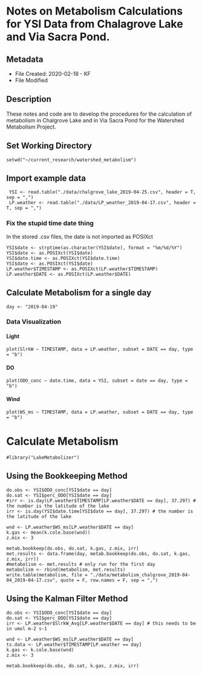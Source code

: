 # Notes on Metabolism Calculations for YSI Data from Chalagrove Lake and Via Sacra Pond.

## Metadata

* File Created: 2020-02-18 - KF
* File Modified

## Description 

These notes and code are to develop the procedures for the calculation of metabolism in Chalgrove Lake and in Via Sacra Pond for the Watershed Metabolism Project.

## Set Working Directory

    setwd("~/current_research/watershed_metabolism")

## Import example data 

     YSI <- read.table("./data/chalgrove_lake_2019-04-25.csv", header = T, sep = ",")
     LP.weather <- read.table("./data/LP_weather_2019-04-17.csv", header = T, sep = ",")
     

### Fix the stupid time date thing
     
In the stored .csv files, the date is not imported as POSIXct
     
    YSI$date <- strptime(as.character(YSI$date), format = "%m/%d/%Y")
    YSI$date <- as.POSIXct(YSI$date)
    YSI$date.time <- as.POSIXct(YSI$date.time)
    YSI$date <- as.POSIXct(YSI$date)
    LP.weather$TIMESTAMP <- as.POSIXct(LP.weather$TIMESTAMP)
    LP.weather$DATE <- as.POSIXct(LP.weather$DATE)
    

## Calculate Metabolism for a single day

    day <- "2019-04-19"

### Data Visualization
#### Light
    
    plot(SlrkW ~ TIMESTAMP, data = LP.weather, subset = DATE == day, type = "b")
    
#### DO

    plot(ODO_conc ~ date.time, data = YSI, subset = date == day, type = "b")
    
#### Wind
    
    plot(WS_ms ~ TIMESTAMP, data = LP.weather, subset = DATE == day, type = "b")

    
# Calculate Metabolism
    
    #library("LakeMetabolizer")
    
## Using the Bookkeeping Method
    
    do.obs <- YSI$ODO_conc[YSI$date == day]
    do.sat <- YSI$perc_ODO[YSI$date == day]    
    #irr <- is.day(LP.weather$TIMESTAMP[LP.weather$DATE == day], 37.297) # the number is the latitude of the lake
    irr <- is.day(YSI$date.time[YSI$date == day], 37.297) # the number is the latitude of the lake
    
    wnd <- LP.weather$WS_ms[LP.weather$DATE == day]
    k.gas <- mean(k.cole.base(wnd))
    z.mix <- 3
    
    metab.bookkeep(do.obs, do.sat, k.gas, z.mix, irr)
    met.results <- data.frame(day, metab.bookkeep(do.obs, do.sat, k.gas, z.mix, irr))
    #metabolism <- met.results # only run for the first day
    metabolism <- rbind(metabolism, met.results)
    write.table(metabolism, file = "./data/metabolism_chalgrove_2019-04-04_2019-04-17.csv", quote = F, row.names = F, sep = ",")
    

    
## Using the Kalman Filter Method
    
    do.obs <- YSI$ODO_conc[YSI$date == day]
    do.sat <- YSI$perc_ODO[YSI$date == day]    
    irr <- LP.weather$SlrkW_Avg[LP.weather$DATE == day] # this needs to be in umol m-2 s-1
    
    wnd <- LP.weather$WS_ms[LP.weather$DATE == day]
    ts.data <- LP.weather$TIMESTAMP[LP.weather == day]
    k.gas <- k.cole.base(wnd)
    z.mix <- 3
    
    metab.bookkeep(do.obs, do.sat, k.gas, z.mix, irr)